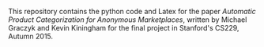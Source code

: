 This repository contains the python code and Latex for the paper 
*Automatic Product Categorization for Anonymous Marketplaces*, written by
Michael Graczyk and Kevin Kiningham for the final project in Stanford's CS229,
Autumn 2015.

